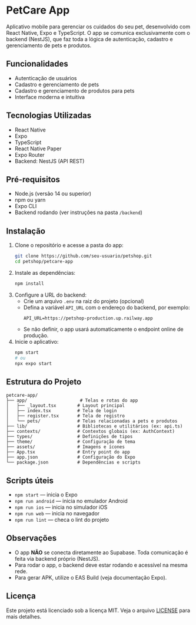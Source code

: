 # PetCare App

Aplicativo mobile para gerenciar os cuidados do seu pet, desenvolvido com React Native, Expo e TypeScript. O app se comunica exclusivamente com o backend (NestJS), que faz toda a lógica de autenticação, cadastro e gerenciamento de pets e produtos.

## Funcionalidades

- Autenticação de usuários
- Cadastro e gerenciamento de pets
- Cadastro e gerenciamento de produtos para pets
- Interface moderna e intuitiva

## Tecnologias Utilizadas

- React Native
- Expo
- TypeScript
- React Native Paper
- Expo Router
- Backend: NestJS (API REST)

## Pré-requisitos

- Node.js (versão 14 ou superior)
- npm ou yarn
- Expo CLI
- Backend rodando (ver instruções na pasta `/backend`)

## Instalação

1. Clone o repositório e acesse a pasta do app:
   ```bash
   git clone https://github.com/seu-usuario/petshop.git
   cd petshop/petcare-app
   ```
2. Instale as dependências:
   ```bash
   npm install
   ```
3. Configure a URL do backend:
   - Crie um arquivo `.env` na raiz do projeto (opcional)
   - Defina a variável `API_URL` com o endereço do backend, por exemplo:
     ```env
     API_URL=https://petshop-production.up.railway.app
     ```
   - Se não definir, o app usará automaticamente o endpoint online de produção.
4. Inicie o aplicativo:
   ```bash
   npm start
   # ou
   npx expo start
   ```

## Estrutura do Projeto

```
petcare-app/
├── app/                    # Telas e rotas do app
│   ├── _layout.tsx        # Layout principal
│   ├── index.tsx          # Tela de login
│   ├── register.tsx       # Tela de registro
│   └── pets/              # Telas relacionadas a pets e produtos
├── lib/                   # Bibliotecas e utilitários (ex: api.ts)
├── contexts/              # Contextos globais (ex: AuthContext)
├── types/                 # Definições de tipos
├── theme/                 # Configuração de tema
├── assets/                # Imagens e ícones
├── App.tsx                # Entry point do app
├── app.json               # Configuração do Expo
└── package.json           # Dependências e scripts
```

## Scripts úteis

- `npm start` — inicia o Expo
- `npm run android` — inicia no emulador Android
- `npm run ios` — inicia no simulador iOS
- `npm run web` — inicia no navegador
- `npm run lint` — checa o lint do projeto

## Observações

- O app **NÃO** se conecta diretamente ao Supabase. Toda comunicação é feita via backend próprio (NestJS).
- Para rodar o app, o backend deve estar rodando e acessível na mesma rede.
- Para gerar APK, utilize o EAS Build (veja documentação Expo).

## Licença

Este projeto está licenciado sob a licença MIT. Veja o arquivo [LICENSE](LICENSE) para mais detalhes. 